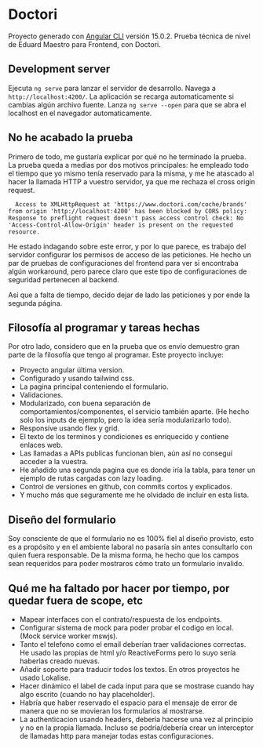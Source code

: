 # Doctori

Proyecto generado con [Angular CLI](https://github.com/angular/angular-cli) versión 15.0.2.
Prueba técnica de nivel de Eduard Maestro para Frontend, con Doctori.

## Development server

Ejecuta `ng serve` para lanzar el servidor de desarrollo. Navega a `http://localhost:4200/`.
La aplicación se recarga automaticamente si cambias algún archivo fuente.
Lanza `ng serve --open` para que se abra el localhost en el navegador automaticamente.

## No he acabado la prueba

  Primero de todo, me gustaría explicar por qué no he terminado la prueba.
  La prueba queda a medias por dos motivos principales: he empleado todo el tiempo que yo mismo tenía reservado para la misma, y me he atascado al hacer la llamada HTTP a vuestro servidor, ya que me rechaza el cross origin request.

      Access to XMLHttpRequest at 'https://www.doctori.com/coche/brands' from origin 'http://localhost:4200' has been blocked by CORS policy: Response to preflight request doesn't pass access control check: No 'Access-Control-Allow-Origin' header is present on the requested resource.

  He estado indagando sobre este error, y por lo que parece, es trabajo del servidor configurar los permisos de acceso de las peticiones.
  He hecho un par de pruebas de configuraciones del frontend para ver si encontraba algún workaround, pero parece claro que este tipo de configuraciones de seguridad pertenecen al backend.

  Así que a falta de tiempo, decido dejar de lado las peticiones y por ende la segunda página.

## Filosofía al programar y tareas hechas

  Por otro lado, considero que en la prueba que os envío demuestro gran parte de la filosofía que tengo al programar. Este proyecto incluye:

- Proyecto angular última version.
- Configurado y usando tailwind css.
- La pagina principal conteniendo el formulario.
- Validaciones.
- Modularizado, con buena separación de comportamientos/componentes, el servicio también aparte.
    (He hecho solo los inputs de ejemplo, pero la idea sería modularizarlo todo).
- Responsive usando flex y grid.
- El texto de los terminos y condiciones es enriquecido y contiene enlaces web.
- Las llamadas a APIs publicas funcionan bien, aún así no conseguí acceder a la vuestra.
- He añadido una segunda pagina que es donde iría la tabla, para tener un ejemplo de rutas
    cargadas con lazy loading.
- Control de versiones en github, con commits cortos y explicados.
- Y mucho más que seguramente me he olvidado de incluír en esta lista.

## Diseño del formulario

  Soy consciente de que el formulario no es 100% fiel al diseño provisto, esto es a propósito y en el ambiente laboral no pasaría sin antes consultarlo con quien fuera responsable.
  De la misma forma, he hecho que los campos sean requeridos para poder mostraros cómo trato un formulario invalido.

## Qué me ha faltado por hacer por tiempo, por quedar fuera de scope, etc

- Mapear interfaces con el contrato/respuesta de los endpoints.
- Configurar sistema de mock para poder probar el codigo en local. (Mock service worker mswjs).
- Tanto el telefono como el email deberían traer validaciones correctas.
    He usado las propias de html y/o ReactiveForms pero lo suyo sería haberlas creado nuevas.
- Añadir soporte para traducir todos los textos. En otros proyectos he usado Lokalise.
- Hacer dinámico el label de cada input para que se mostrase cuando hay algo escrito (cuando no hay
    placeholder).
- Habría que haber reservado el espacio para el mensaje de error de manera que no se movieran los formularios al mostrarse.
- La authenticacion usando headers, debería hacerse una vez al principio y no en la propia llamada. Incluso se podría/debería crear un interceptor de llamadas http para manejar todas estas configuraciones.
